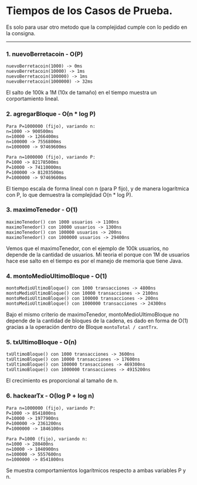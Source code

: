 # Tiempos de los Casos de Prueba.

Es solo para usar otro metodo que la complejidad cumple con lo pedido en la consigna.

---

### 1. nuevoBerretacoin - O(P)
```
nuevoBerretacoin(1000) -> 0ms
nuevoBerretacoin(10000) -> 1ms
nuevoBerretacoin(100000) -> 1ms
nuevoBerretacoin(1000000) -> 32ms
```
El salto de 100k a 1M (10x de tamaño) en el tiempo muestra un corportamiento lineal.

### 2. agregarBloque - O(n * log P)
```
Para P=1000000 (fijo), variando n:
n=1000 -> 900500ms
n=10000 -> 1266400ms
n=100000 -> 7556800ms
n=1000000 -> 97469600ms

Para n=1000000 (fijo), variando P:
P=1000 -> 82178500ms
P=10000 -> 74110000ms
P=100000 -> 81203500ms
P=1000000 -> 97469600ms
```
El tiempo escala de forma lineal con n (para P fijo), y de manera logarítmica con P, lo que demuestra la complejidad O(n * log P).

### 3. maximoTenedor - O(1)
```
maximoTenedor() con 1000 usuarios -> 1100ns
maximoTenedor() con 10000 usuarios -> 1300ns
maximoTenedor() con 100000 usuarios -> 200ns
maximoTenedor() con 1000000 usuarios -> 29400ns
```
Vemos que el maximoTenedor, con el ejemplo de 100k usuarios, no depende de la cantidad de usuarios. Mi teoria el porque con 1M de usuarios hace ese salto en el tiempo es por el manejo de memoria que tiene Java.

### 4. montoMedioUltimoBloque - O(1)
```
montoMedioUltimoBloque() con 1000 transacciones -> 4800ns
montoMedioUltimoBloque() con 10000 transacciones -> 2100ns
montoMedioUltimoBloque() con 100000 transacciones -> 200ns
montoMedioUltimoBloque() con 1000000 transacciones -> 24300ns
```
Bajo el mismo criterio de maximoTenedor, montoMedioUltimoBloque no depende de la cantidad de bloques de la cadena, es dado en forma de O(1) gracias a la operación dentro de Bloque `montoTotal / cantTrx`.

### 5. txUltimoBloque - O(n)
```
txUltimoBloque() con 1000 transacciones -> 3600ns
txUltimoBloque() con 10000 transacciones -> 17600ns
txUltimoBloque() con 100000 transacciones -> 469300ns
txUltimoBloque() con 1000000 transacciones -> 4915200ns
```
El crecimiento es proporcional al tamaño de n.

### 6. hackearTx - O(log P + log n)
```
Para n=1000000 (fijo), variando P:
P=1000 -> 8541800ns
P=10000 -> 1977900ns
P=100000 -> 2361200ns
P=1000000 -> 1846100ns

Para P=1000 (fijo), variando n:
n=1000 -> 280400ns
n=10000 -> 1040900ns
n=100000 -> 5557600ns
n=1000000 -> 8541800ns
```
Se muestra comportamientos logarítmicos respecto a ambas variables P y n.